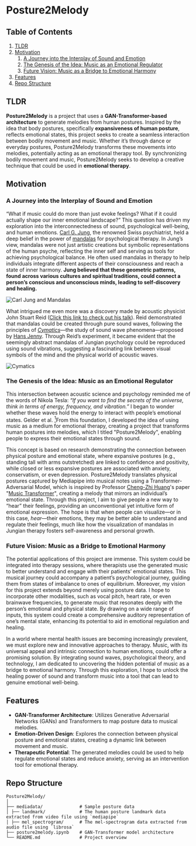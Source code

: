 # Posture2Melody

## Table of Contents
1. [TLDR](#TLDR)
2. [Motivation](#motivation)
    1. [A Journey into the Interplay of Sound and Emotion](#a-journey-into-the-interplay-of-sound-and-emotion)
    2. [The Genesis of the Idea: Music as an Emotional Regulator](#the-genesis-of-the-idea-music-as-an-emotional-regulator)
    3. [Future Vision: Music as a Bridge to Emotional Harmony](#future-vision-music-as-a-bridge-to-emotional-harmony)
3. [Features](#features)
4. [Repo Structure](#repo-structure)

## TLDR
**Posture2Melody** is a project that uses a **GAN-Transformer-based architecture** to generate melodies from human postures. Inspired by the idea that body postures, specifically **expansiveness of human posture**, reflects emotional states, this project seeks to create a seamless interaction between bodily movement and music. Whether it’s through dance or everyday postures, Posture2Melody transforms these movements into melodies, potentially acting as an emotional therapy tool. By synchronizing bodily movement and music, Posture2Melody seeks to develop a creative technique that could be used in **emotional therapy**.

## Motivation

### A Journey into the Interplay of Sound and Emotion
“What if music could do more than just evoke feelings? What if it could actually shape our inner emotional landscape?” This question has driven my exploration into the interconnectedness of sound, psychological well-being, and human emotions. [Carl G. Jung](https://en.wikipedia.org/wiki/Carl_Jung), the renowned Swiss psychiatrist, held a deep belief in the power of [mandalas](https://www.britannica.com/topic/mandala-diagram) for psychological therapy. In Jung’s view, mandalas were not just artistic creations but symbolic representations of the human psyche, reflecting the inner self and serving as tools for achieving psychological balance. He often used mandalas in therapy to help individuals integrate different aspects of their consciousness and reach a state of inner harmony. **Jung believed that these geometric patterns, found across various cultures and spiritual traditions, could connect a person’s conscious and unconscious minds, leading to self-discovery and healing.**

![Carl Jung and Mandalas](https://i0.wp.com/carljungdepthpsychologysite.blog/wp-content/uploads/2014/01/65c91-temple.jpg?ssl=1)

What intrigued me even more was a discovery made by acoustic physicist John Stuart Reid ([Click this link to check out his talk](https://youtu.be/xgDg2PP_oHw)). Reid demonstrated that mandalas could be created through pure sound waves, following the principles of [_Cymatics_](https://en.wikipedia.org/wiki/Cymatics)—the study of sound wave phenomena—proposed by [Hans Jenny](https://en.wikipedia.org/wiki/Hans_Jenny_(cymatics)). Through Reid’s experiment, it became evident that the seemingly abstract mandalas of Jungian psychology could be reproduced using sound vibrations, suggesting a fascinating link between visual symbols of the mind and the physical world of acoustic waves.

![Cymatics](https://d29rinwu2hi5i3.cloudfront.net/article_media/41418aeb-8545-4283-83bc-ae806751bdfa/figure_3_-_piano_notes.jpg)

### The Genesis of the Idea: Music as an Emotional Regulator
This intersection between acoustic science and psychology reminded me of the words of Nikola Tesla: _“If you want to find the secrets of the universe, think in terms of energy, frequency, and vibration.”_ I began to wonder whether these waves hold the energy to interact with people’s emotional states. Gelder et al. [$^1$](https://wires.onlinelibrary.wiley.com/doi/abs/10.1002/wcs.1335?casa_token=XGr12RydjjwAAAAA%3ArAzE58HAAv6WUwilhK8CPfsjF25X5QyxZeZ65S-GU5X-19A4gGMDIFXh8GjJ9AC73Pmk26qmzYDsFZY)From this foundation, I developed the idea of using music as a medium for emotional therapy, creating a project that transforms human postures into melodies, which I titled "Posture2Melody", enabling people to express their emotional states through sound. 

This concept is based on research demonstrating the connection between physical posture and emotional state, where expansive postures (e.g., standing tall with arms outstretched) are linked to confidence and positivity, while closed or less expansive postures are associated with anxiety, conservatism, or even depression. Posture2Melody translates physical postures captured by Mediapipe into musical notes using a Transformer-Adversarial Model, which is inspired by Professor [Cheng-Zhi Huang](https://czhuang.github.io/)'s paper "[Music Transformer](https://arxiv.org/abs/1809.04281)", creating a melody that mirrors an individual’s emotional state. Through this project, I aim to give people a new way to “hear” their feelings, providing an unconventional yet intuitive form of emotional expression. The hope is that when people can visualize—or in this case, _hear_—their emotions, they may be better able to understand and regulate their feelings, much like how the visualization of mandalas in Jungian therapy fosters self-awareness and personal growth.

### Future Vision: Music as a Bridge to Emotional Harmony
The potential applications of this project are immense. This system could be integrated into therapy sessions, where therapists use the generated music to better understand and engage with their patients’ emotional states. This musical journey could accompany a patient’s psychological journey, guiding them from states of imbalance to ones of equilibrium. Moreover, my vision for this project extends beyond merely using posture data. I hope to incorporate other modalities, such as vocal pitch, heart rate, or even brainwave frequencies, to generate music that resonates deeply with the person’s emotional and physical state. By drawing on a wide range of inputs, this system could create a comprehensive auditory representation of one’s mental state, enhancing its potential to aid in emotional regulation and healing.

In a world where mental health issues are becoming increasingly prevalent, we must explore new and innovative approaches to therapy. Music, with its universal appeal and intrinsic connection to human emotions, could offer a promising solution. By integrating sound waves, psychological theory, and technology, I am dedicated to uncovering the hidden potential of music as a bridge to emotional harmony. Through this exploration, I hope to unlock the healing power of sound and transform music into a tool that can lead to genuine emotional well-being.

## Features

- **GAN-Transformer Architecture**: Utilizes Generative Adversarial Networks (GANs) and Transformers to map posture data to musical melodies.
- **Emotion-Driven Design**: Explores the connection between physical posture and emotional states, creating a dynamic link between movement and music.
- **Therapeutic Potential**: The generated melodies could be used to help regulate emotional states and reduce anxiety, serving as an intervention tool for emotional therapy.

## Repo Structure
```
Posture2Melody/
│
├── mediadata/              # Sample posture data
│ ├── landmark/             # The human posture landmark data extracted from video file using `mediapipe`
│ ├── mel_spectrogram/      # The mel-spectrogram data extracted from audio file using `librosa`
├── posture2melody.ipynb    # GAN-Transformer model architecture
└── README.md               # Project overview
```